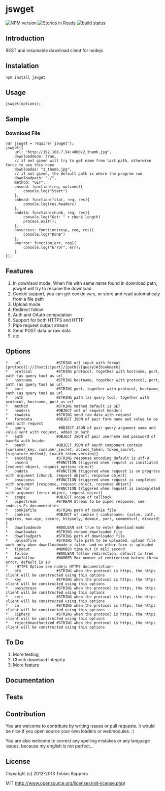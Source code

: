 jswget
===========
[![NPM version](https://badge.fury.io/js/jswget.png)](http://badge.fury.io/js/jswget)
[![Stories in Ready](https://badge.waffle.io/1412/jswget.png?label=ready)](http://waffle.io/1412/jswget)
[![build status](https://secure.travis-ci.org/1412/jswget.png)](http://travis-ci.org/1412/jswget)

## Introduction

REST and resumable download client for nodejs

## Instalation

```
npm install jswget
```

## Usage

```
jswget(options);
```

## Sample

### Download File
```
var jswget = require('jswget');
jswget({
    url: "http://192.168.7.54:4000/2_thumb.jpg",
    downloadmode: true,
    // if not given will try to get name from last path, otherwise force to use this name
    downloadas: "2_thumb.jpg",
    // if not given, the default path is where the program run
    downloadpath: "./",
    method: "GET",
    onsend: function(req, options){
        console.log("Start")
    },
    onhead: function(fstat, req, res){
        console.log(res.headers)
    },
    ondata: function(chunk, req, res){
        console.log("Get: " + chunk.length)
		process.exit();
    },
    onsuccess: function(resp, req, res){
        console.log("Done")
    },
    onerror: function(err, req){
        console.log("Error", err);
    }
});
```

## Features

1. In downlaod mode, When file with same name found in download path, jswget will try to resume the download.
2. Cookie support, you can get cookie vars, or store and read automaticaly from a file path
3. Upload mode
4. Redirect follow
5. Auth and OAuth computation
6. Support for both HTTPS and HTTP
7. Pipe request output stream
8. Send POST data or raw data
9. etc

## Options

```
*   url                #STRING url input with format [protocol]://[host]:[port]/[path]?[query]#[bookmark]
*   protocol           #STRING protocol, together with hostname, port, path (as query too) as url
*   hostname           #STRING hostname, together with protocol, port, path (as query too) as url
*   port               #STRING port, together with protocol, hostname, path (as query too) as url
*   path               #STRING path (as query too), together with protocol, hostname, port as url
*   method             #STRING method default is GET
*   headers            #OBJECT set of request headers
*   rawdata            #STRING send raw data with request
*   formdata           #OBJECT JSON of pair form name and value to be sent with request
*   query	            #OBJECT JSON of pair query argument name and value sent with request, added in path
*   auth               #OBJECT JSON of pair username and password of base64 auth header
*   oauth              #OBJECT JSON of oauth component contain {consumer_key, consumer_secret, access_token, token_secret, [signature_method], [oauth_token_version]}
*   encoding           #STRING response encoding default is utf-8
*   onsend             #FUNCTION triggered when request is innitiated [request object, request_options object]
*   ondata             #FUNCTION triggered when request is on progress with argument [chunck, request object, response object]
*   onsuccess          #FUNCTION triggered when request is completed with argument [response, request object, response object]
*   onerror            #FUNCTION triggered when request is incompleted with argument [error object, request object]
*   scope              #OBJECT scope of callback
*   pipestream         #STREAM Stream to be piped response, see node.js Fs documentation
*   cookiefile         #STRING path of cookie file
*   cookies            #OBJECT of cookie { cookiename: {value, path, expires, max-age, secure, httponly, domain, port, commenturl, discard} }
*   downloadmode       #BOOLEAN set true to enter download mode
*   downloadas         #STRING rename downloaded file
*   downloadpath       #STRING path of downloaded file
*   uploadfile         #STRING file path to be uploaded, upload file work only when downlloadmode = false, and no other form is uploaded
*   timeout            #NUMBER time out in mili second
*   follow             #BOOLEAN follow redirection, default is true
*   maxfollow          #NUMBER Max number of redirection before throw error, default is 10
*   -HTTPS Option see nodejs HTTPS documentation-
*   pfx                #STRING when the protocol is https, the https client will be constructed using this options
*   key                #STRING when the protocol is https, the https client will be constructed using this options
*   passphrase         #STRING when the protocol is https, the https client will be constructed using this options
*   cert               #STRING when the protocol is https, the https client will be constructed using this options
*   ca                 #STRING when the protocol is https, the https client will be constructed using this options
*   ciphers            #STRING when the protocol is https, the https client will be constructed using this options
*   rejectUnauthorized #STRING when the protocol is https, the https client will be constructed using this options
```

## To Do

1. More testing,
2. Check download integrity
3. More feature

## Documentation



## Tests




## Contribution

You are welcome to contribute by writing issues or pull requests.
It would be nice if you open source your own loaders or webmodules. :)

You are also welcome to correct any spelling mistakes or any language issues, because my english is not perfect...


## License

Copyright (c) 2012-2013 Tobias Koppers

MIT (http://www.opensource.org/licenses/mit-license.php)